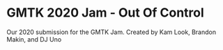 # GMTK 2020 Jam - Out Of Control
 Our 2020 submission for the GMTK Jam.  Created by Kam Look, Brandon Makin, and DJ Uno
